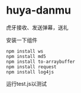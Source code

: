 # huya-danmu
虎牙接收、发送弹幕，送礼

安装一下组件

```
npm install ws
npm install md5
npm install to-arraybuffer
npm install request
npm install log4js
```

运行test.js以测试